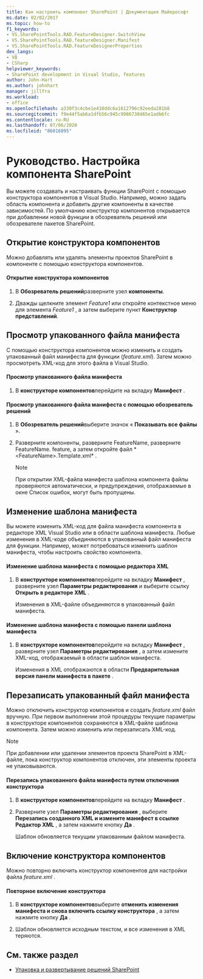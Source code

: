 ```yaml
---
title: Как настроить компонент SharePoint | Документация Майкрософт
ms.date: 02/02/2017
ms.topic: how-to
f1_keywords:
- VS.SharePointTools.RAD.FeatureDesigner.SwitchView
- VS.SharePointTools.RAD.featureDesigner.Manifest
- VS.SharePointTools.RAD.FeatureDesignerProperties
dev_langs:
- VB
- CSharp
helpviewer_keywords:
- SharePoint development in Visual Studio, features
author: John-Hart
ms.author: johnhart
manager: jillfra
ms.workload:
- office
ms.openlocfilehash: a330f3c4cbe1e410ddc6a1612796c92eeda281b8
ms.sourcegitcommit: f9e44f5ab6a1dfb56c945c9986730465e1adb6fc
ms.contentlocale: ru-RU
ms.lasthandoff: 07/06/2020
ms.locfileid: "86016895"
---
```

# <a name="how-to-customize-a-sharepoint-feature"></a>Руководство. Настройка компонента SharePoint
  Вы можете создавать и настраивать функции SharePoint с помощью конструктора компонентов в Visual Studio. Например, можно задать область компонента и добавить другие компоненты в качестве зависимостей. По умолчанию конструктор компонентов открывается при добавлении новой функции в обозреватель решений или обозревателе пакетов SharePoint.

## <a name="opening-the-feature-designer"></a>Открытие конструктора компонентов
 Можно добавлять или удалять элементы проектов SharePoint в компоненте с помощью конструктора компонентов.

#### <a name="to-open-the-feature-designer"></a>Открытие конструктора компонентов

1. В **Обозреватель решений**разверните узел **компоненты**.

2. Дважды щелкните элемент *Feature1* или откройте контекстное меню для элемента *Feature1* , а затем выберите пункт **Конструктор представлений**.

## <a name="view-the-packaged-manifest-file"></a>Просмотр упакованного файла манифеста
 С помощью конструктора компонентов можно изменить и создать упакованный файл манифеста для функции (*feature.xml*). Затем можно просмотреть XML-код для этого файла в Visual Studio.

#### <a name="to-view-the-packaged-manifest-file"></a>Просмотр упакованного файла манифеста

1. В **конструкторе компонентов**перейдите на вкладку **Манифест** .

#### <a name="to-view-the-packaged-manifest-file-by-using-solution-explorer"></a>Просмотр упакованного файла манифеста с помощью обозреватель решений

1. В **Обозреватель решений**выберите значок « **Показывать все файлы** ».

2. Разверните компоненты, разверните FeatureName, разверните FeatureName. feature, а затем откройте файл * \<FeatureName>.Template.xml* .

    > [!NOTE]
    > При открытии XML-файла манифеста шаблона компонента файлы проверяются автоматически, и предупреждения, отображаемые в окне Список ошибок, могут быть пропущены.

## <a name="change-the-manifest-template"></a>Изменение шаблона манифеста
 Вы можете изменить XML-код для файла манифеста компонента в редакторе XML Visual Studio или в области шаблона манифеста. Любые изменения в XML-коде объединяются в упакованный файл манифеста для функции. Например, может потребоваться изменить шаблон манифеста, чтобы настроить свойство компонента.

#### <a name="to-change-the-manifest-template-by-using-the-xml-editor"></a>Изменение шаблона манифеста с помощью редактора XML

1. В **конструкторе компонентов**перейдите на вкладку **Манифест** , разверните узел **Параметры редактирования** и выберите ссылку **Открыть в редакторе XML** .

     Изменения в XML-файле объединяются в упакованный файл манифеста.

#### <a name="to-change-the-manifest-template-by-using-the-manifest-template-pane"></a>Изменение шаблона манифеста с помощью панели шаблона манифеста

1. В **конструкторе компонентов**перейдите на вкладку **Манифест** , разверните узел **Параметры редактирования** , а затем измените XML-код, отображаемый в области шаблон манифеста.

     Изменения в XML отображаются в области **Предварительная версия панели манифеста в пакете** .

## <a name="overwrite-the-packaged-manifest-file"></a>Перезаписать упакованный файл манифеста
 Можно отключить конструктор компонентов и создать *feature.xml* файл вручную. При первом выполнении этой процедуры текущие параметры в конструкторе компонентов сохраняются в XML-файле шаблона компонента. Затем можно изменить или перезаписать XML-код.

> [!NOTE]
> При добавлении или удалении элементов проекта SharePoint в XML-файле, пока конструктор компонентов отключен, эти элементы проекта не упаковываются.

#### <a name="to-overwrite-packaged-manifest-file-by-disabling-the-designer"></a>Перезапись упакованного файла манифеста путем отключения конструктора

1. В **конструкторе компонентов**перейдите на вкладку **Манифест** .

2. Разверните узел **Параметры редактирования** , выберите **Перезапись созданного XML и измените манифест в ссылке Редактор XML** , а затем нажмите кнопку **Да** .

     Шаблон обновляется текущим упакованным файлом манифеста.

## <a name="enable-the-feature-designer"></a>Включение конструктора компонентов
 Можно повторно включить конструктор компонентов для настройки файла *feature.xml* .

#### <a name="to-re-enable-the-designer"></a>Повторное включение конструктора

1. В **конструкторе компонентов**выберите **отменить изменения манифеста и снова включить ссылку конструктора** , а затем нажмите кнопку **Да** .

2. Шаблон обновляется исходным текстом, и все изменения в XML теряются.

## <a name="see-also"></a>См. также раздел
- [Упаковка и развертывание решений SharePoint](../sharepoint/packaging-and-deploying-sharepoint-solutions.md)
